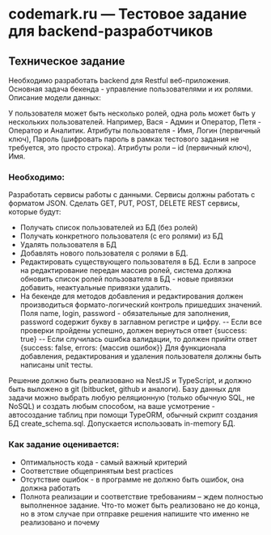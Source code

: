 # codemark.ru — Тестовое задание для backend-разработчиков

## Техническое задание

Необходимо разработать backend для Restful веб-приложения. Основная задача бекенда - управление пользователями и их ролями. Описание модели данных:

У пользователя может быть несколько ролей, одна роль может быть у нескольких пользователей. Например, Вася - Админ и Оператор, Петя - Оператор и Аналитик.
Атрибуты пользователя - Имя, Логин (первичный ключ), Пароль (шифровать пароль в рамках тестового задания не требуется, это просто строка).
Атрибуты роли – id (первичный ключ), Имя.

### Необходимо:

Разработать сервисы работы с данными. Сервисы должны работать с форматом JSON. Сделать GET, PUT, POST, DELETE REST сервисы, которые будут:

-   Получать список пользователей из БД (без ролей)
-   Получать конкретного пользователя (с его ролями) из БД
-   Удалять пользователя в БД
-   Добавлять нового пользователя с ролями в БД.
-   Редактировать существующего пользователя в БД. Если в запросе на редактирование передан массив ролей, система должна обновить список ролей пользователя в БД - новые привязки добавить, неактуальные привязки удалить.
-   На бекенде для методов добавления и редактирования должен производиться формато-логический контроль пришедших значений. Поля name, login, password - обязательные для заполнения, password содержит букву в заглавном регистре и цифру.
    -- Если все проверки пройдены успешно, должен вернуться ответ {success: true}
    -- Если случилась ошибка валидации, то должен прийти ответ {success: false, errors: {массив ошибок}}
    Для функционала добавления, редактирования и удаления пользователя должны быть написаны unit тесты.

Решение должно быть реализовано на NestJS и TypeScript, и должно быть выложено в git (bitbucket, github и аналоги). Базу данных для задачи можно выбрать любую реляционную (только обычную SQL, не NoSQL) и создать любым способом, на ваше усмотрение - автосоздание таблиц при помощи TypeORM, обычный скрипт создания БД create_schema.sql. Допускается использовать in-memory БД.

### Как задание оценивается:

-   Оптимальность кода - самый важный критерий
-   Соответствие общепринятым best practices
-   Отсутствие ошибок - в программе не должно быть ошибок, она должна работать
-   Полнота реализации и соответствие требованиям – ждем полностью выполненное задание. Что-то может быть реализовано не до конца, но в этом случае при отправке решения напишите что именно не реализовано и почему
